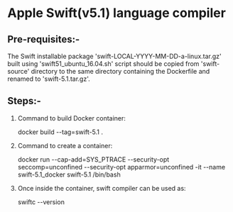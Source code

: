 # Apple Swift(v5.1) language compiler

Pre-requisites:-
-----------------------------------
The Swift installable package 'swift-LOCAL-YYYY-MM-DD-a-linux.tar.gz' built using 'swift51_ubuntu_16.04.sh' script should be copied from 'swift-source' directory to the same directory containing the Dockerfile and renamed to 'swift-5.1.tar.gz'.


Steps:-
-----------------------------------
1. Command to build Docker container:

   docker build --tag=swift-5.1 .

2. Command to create a container:

   docker run --cap-add=SYS_PTRACE --security-opt seccomp=unconfined --security-opt apparmor=unconfined -it --name swift-5.1_docker swift-5.1 /bin/bash

3. Once inside the container, swift compiler can be used as:

   swiftc --version
